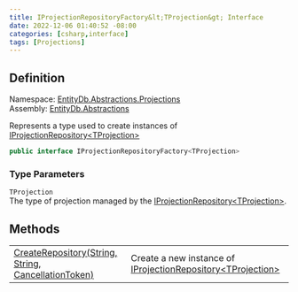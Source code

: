 ```yaml
---
title: IProjectionRepositoryFactory&lt;TProjection&gt; Interface
date: 2022-12-06 01:40:52 -08:00
categories: [csharp,interface]
tags: [Projections]
---
```


## Definition
Namespace: <a href='/posts/csharp.namespace.entitydb.abstractions.projections/'>EntityDb.Abstractions.Projections</a><br />
Assembly: <a href='/posts/csharp.assembly.entitydb.abstractions/'>EntityDb.Abstractions</a><br />

Represents a type used to create instances of <a href='/posts/csharp.interface.entitydb.abstractions.projections.iprojectionrepository-1/'>IProjectionRepository&lt;TProjection&gt;</a>
```cs
public interface IProjectionRepositoryFactory<TProjection>
```
### Type Parameters
`TProjection`<br />The type of projection managed by the <a href='/posts/csharp.interface.entitydb.abstractions.projections.iprojectionrepository-1/'>IProjectionRepository&lt;TProjection&gt;</a>.
## Methods
<table><tr><td><!--/posts/csharp.notimplemented.entitydb.abstractions.projections.iprojectionrepositoryfactory-1.createrepository/--><a href='#'>CreateRepository(String, String, CancellationToken)</a></td><td>
Create a new instance of <a href='/posts/csharp.interface.entitydb.abstractions.projections.iprojectionrepository-1/'>IProjectionRepository&lt;TProjection&gt;</a></td></tr></table>
